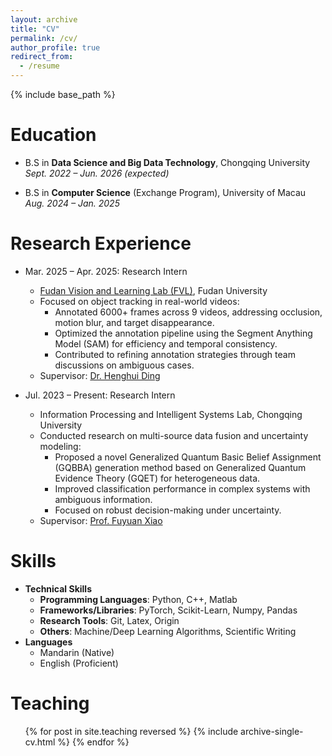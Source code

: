 ```yaml
---
layout: archive
title: "CV"
permalink: /cv/
author_profile: true
redirect_from:
  - /resume
---
```


{% include base_path %}

Education
======
* B.S in **Data Science and Big Data Technology**, Chongqing University   
  _Sept. 2022 – Jun. 2026 (expected)_

* B.S in **Computer Science** (Exchange Program), University of Macau  
  _Aug. 2024 – Jan. 2025_

Research Experience
======

* Mar. 2025 – Apr. 2025: Research Intern  
  * [Fudan Vision and Learning Lab (FVL)](https://fvl.fudan.edu.cn/), Fudan University  
  * Focused on object tracking in real-world videos:
    - Annotated 6000+ frames across 9 videos, addressing occlusion, motion blur, and target disappearance.
    - Optimized the annotation pipeline using the Segment Anything Model (SAM) for efficiency and temporal consistency.
    - Contributed to refining annotation strategies through team discussions on ambiguous cases.  
  * Supervisor: [Dr. Henghui Ding](https://henghuiding.com/)

* Jul. 2023 – Present: Research Intern  
  * Information Processing and Intelligent Systems Lab, Chongqing University  
  * Conducted research on multi-source data fusion and uncertainty modeling:
    - Proposed a novel Generalized Quantum Basic Belief Assignment (GQBBA) generation method based on Generalized Quantum Evidence Theory (GQET) for heterogeneous data.
    - Improved classification performance in complex systems with ambiguous information.
    - Focused on robust decision-making under uncertainty.  
  * Supervisor: [Prof. Fuyuan Xiao](https://www.cse.cqu.edu.cn/info/2095/5902.htm)

<!-- 
Work experience
======
* Spring 2024: Academic Pages Collaborator
  * GitHub University
  * Duties includes: Updates and improvements to template
  * Supervisor: The Users

* Fall 2015: Research Assistant
  * GitHub University
  * Duties included: Merging pull requests
  * Supervisor: Professor Hub

* Summer 2015: Research Assistant
  * GitHub University
  * Duties included: Tagging issues
  * Supervisor: Professor Git
   -->

Skills
======

* **Technical Skills**
  * **Programming Languages**: Python, C++, Matlab
  * **Frameworks/Libraries**: PyTorch, Scikit-Learn, Numpy, Pandas
  * **Research Tools**: Git, Latex, Origin
  * **Others**: Machine/Deep Learning Algorithms, Scientific Writing
* **Languages**
  * Mandarin (Native)
  * English (Proficient)

<!-- Publications
======
  <ul>{% for post in site.publications reversed %}
    {% include archive-single-cv.html %}
  {% endfor %}</ul>
  
Talks
======
  <ul>{% for post in site.talks reversed %}
    {% include archive-single-talk-cv.html  %}
  {% endfor %}</ul> -->
  
Teaching
======
  <ul>{% for post in site.teaching reversed %}
    {% include archive-single-cv.html %}
  {% endfor %}</ul>
  
<!-- Service and leadership
======
* Currently signed in to 43 different slack teams -->
